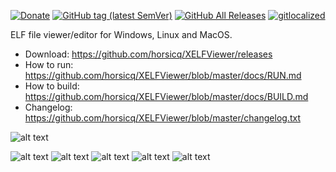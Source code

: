 [![Donate](https://img.shields.io/badge/Donate-PayPal-green.svg)](https://www.paypal.com/cgi-bin/webscr?cmd=_s-xclick&hosted_button_id=NF3FBD3KHMXDN)
[![GitHub tag (latest SemVer)](https://img.shields.io/github/tag/horsicq/XELFViewer.svg)](https://github.com/horsicq/XELFViewer/releases)
[![GitHub All Releases](https://img.shields.io/github/downloads/horsicq/XELFViewer/total.svg)](https://github.com/horsicq/XELFViewer/releases)
[![gitlocalized ](https://gitlocalize.com/repo/4736/whole_project/badge.svg)](https://gitlocalize.com/repo/4736/whole_project?utm_source=badge)

ELF file viewer/editor for Windows, Linux and MacOS.

* Download: https://github.com/horsicq/XELFViewer/releases
* How to run: https://github.com/horsicq/XELFViewer/blob/master/docs/RUN.md
* How to build: https://github.com/horsicq/XELFViewer/blob/master/docs/BUILD.md
* Changelog: https://github.com/horsicq/XELFViewer/blob/master/changelog.txt

![alt text](https://github.com/horsicq/XELFViewer/blob/master/mascots/xelfviewer.png "Mascot")

![alt text](https://github.com/horsicq/XELFViewer/blob/master/docs/1.png "1")
![alt text](https://github.com/horsicq/XELFViewer/blob/master/docs/2.png "2")
![alt text](https://github.com/horsicq/XELFViewer/blob/master/docs/3.png "3")
![alt text](https://github.com/horsicq/XELFViewer/blob/master/docs/4.png "4")
![alt text](https://github.com/horsicq/XELFViewer/blob/master/docs/5.png "5")